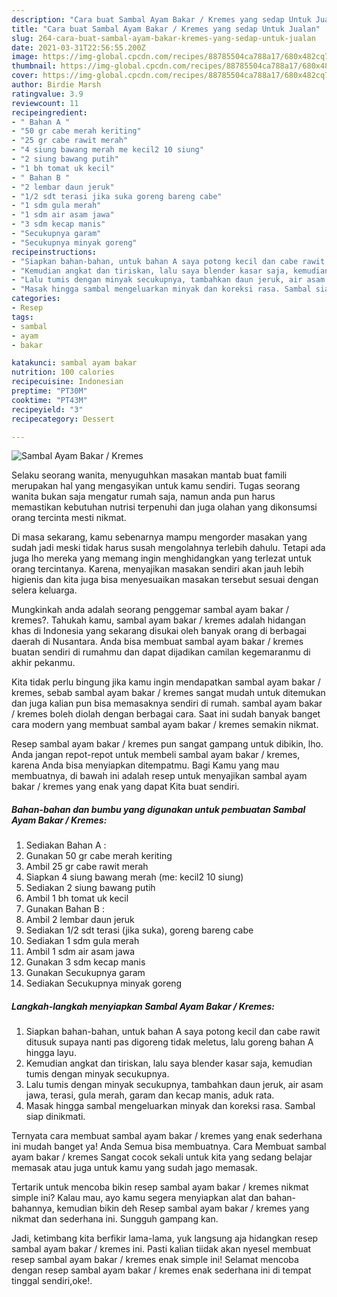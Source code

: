 ```yaml
---
description: "Cara buat Sambal Ayam Bakar / Kremes yang sedap Untuk Jualan"
title: "Cara buat Sambal Ayam Bakar / Kremes yang sedap Untuk Jualan"
slug: 264-cara-buat-sambal-ayam-bakar-kremes-yang-sedap-untuk-jualan
date: 2021-03-31T22:56:55.200Z
image: https://img-global.cpcdn.com/recipes/88785504ca788a17/680x482cq70/sambal-ayam-bakar-kremes-foto-resep-utama.jpg
thumbnail: https://img-global.cpcdn.com/recipes/88785504ca788a17/680x482cq70/sambal-ayam-bakar-kremes-foto-resep-utama.jpg
cover: https://img-global.cpcdn.com/recipes/88785504ca788a17/680x482cq70/sambal-ayam-bakar-kremes-foto-resep-utama.jpg
author: Birdie Marsh
ratingvalue: 3.9
reviewcount: 11
recipeingredient:
- " Bahan A "
- "50 gr cabe merah keriting"
- "25 gr cabe rawit merah"
- "4 siung bawang merah me kecil2 10 siung"
- "2 siung bawang putih"
- "1 bh tomat uk kecil"
- " Bahan B "
- "2 lembar daun jeruk"
- "1/2 sdt terasi jika suka goreng bareng cabe"
- "1 sdm gula merah"
- "1 sdm air asam jawa"
- "3 sdm kecap manis"
- "Secukupnya garam"
- "Secukupnya minyak goreng"
recipeinstructions:
- "Siapkan bahan-bahan, untuk bahan A saya potong kecil dan cabe rawit ditusuk supaya nanti pas digoreng tidak meletus, lalu goreng bahan A hingga layu."
- "Kemudian angkat dan tiriskan, lalu saya blender kasar saja, kemudian tumis dengan minyak secukupnya."
- "Lalu tumis dengan minyak secukupnya, tambahkan daun jeruk, air asam jawa, terasi, gula merah, garam dan kecap manis, aduk rata."
- "Masak hingga sambal mengeluarkan minyak dan koreksi rasa. Sambal siap dinikmati."
categories:
- Resep
tags:
- sambal
- ayam
- bakar

katakunci: sambal ayam bakar 
nutrition: 100 calories
recipecuisine: Indonesian
preptime: "PT30M"
cooktime: "PT43M"
recipeyield: "3"
recipecategory: Dessert

---
```



![Sambal Ayam Bakar / Kremes](https://img-global.cpcdn.com/recipes/88785504ca788a17/680x482cq70/sambal-ayam-bakar-kremes-foto-resep-utama.jpg)

Selaku seorang wanita, menyuguhkan masakan mantab buat famili merupakan hal yang mengasyikan untuk kamu sendiri. Tugas seorang  wanita bukan saja mengatur rumah saja, namun anda pun harus memastikan kebutuhan nutrisi terpenuhi dan juga olahan yang dikonsumsi orang tercinta mesti nikmat.

Di masa  sekarang, kamu sebenarnya mampu mengorder masakan yang sudah jadi meski tidak harus susah mengolahnya terlebih dahulu. Tetapi ada juga lho mereka yang memang ingin menghidangkan yang terlezat untuk orang tercintanya. Karena, menyajikan masakan sendiri akan jauh lebih higienis dan kita juga bisa menyesuaikan masakan tersebut sesuai dengan selera keluarga. 



Mungkinkah anda adalah seorang penggemar sambal ayam bakar / kremes?. Tahukah kamu, sambal ayam bakar / kremes adalah hidangan khas di Indonesia yang sekarang disukai oleh banyak orang di berbagai daerah di Nusantara. Anda bisa membuat sambal ayam bakar / kremes buatan sendiri di rumahmu dan dapat dijadikan camilan kegemaranmu di akhir pekanmu.

Kita tidak perlu bingung jika kamu ingin mendapatkan sambal ayam bakar / kremes, sebab sambal ayam bakar / kremes sangat mudah untuk ditemukan dan juga kalian pun bisa memasaknya sendiri di rumah. sambal ayam bakar / kremes boleh diolah dengan berbagai cara. Saat ini sudah banyak banget cara modern yang membuat sambal ayam bakar / kremes semakin nikmat.

Resep sambal ayam bakar / kremes pun sangat gampang untuk dibikin, lho. Anda jangan repot-repot untuk membeli sambal ayam bakar / kremes, karena Anda bisa menyiapkan ditempatmu. Bagi Kamu yang mau membuatnya, di bawah ini adalah resep untuk menyajikan sambal ayam bakar / kremes yang enak yang dapat Kita buat sendiri.

<!--inarticleads1-->

##### Bahan-bahan dan bumbu yang digunakan untuk pembuatan Sambal Ayam Bakar / Kremes:

1. Sediakan  Bahan A :
1. Gunakan 50 gr cabe merah keriting
1. Ambil 25 gr cabe rawit merah
1. Siapkan 4 siung bawang merah (me: kecil2 10 siung)
1. Sediakan 2 siung bawang putih
1. Ambil 1 bh tomat uk kecil
1. Gunakan  Bahan B :
1. Ambil 2 lembar daun jeruk
1. Sediakan 1/2 sdt terasi (jika suka), goreng bareng cabe
1. Sediakan 1 sdm gula merah
1. Ambil 1 sdm air asam jawa
1. Gunakan 3 sdm kecap manis
1. Gunakan Secukupnya garam
1. Sediakan Secukupnya minyak goreng




<!--inarticleads2-->

##### Langkah-langkah menyiapkan Sambal Ayam Bakar / Kremes:

1. Siapkan bahan-bahan, untuk bahan A saya potong kecil dan cabe rawit ditusuk supaya nanti pas digoreng tidak meletus, lalu goreng bahan A hingga layu.
1. Kemudian angkat dan tiriskan, lalu saya blender kasar saja, kemudian tumis dengan minyak secukupnya.
1. Lalu tumis dengan minyak secukupnya, tambahkan daun jeruk, air asam jawa, terasi, gula merah, garam dan kecap manis, aduk rata.
1. Masak hingga sambal mengeluarkan minyak dan koreksi rasa. Sambal siap dinikmati.




Ternyata cara membuat sambal ayam bakar / kremes yang enak sederhana ini mudah banget ya! Anda Semua bisa membuatnya. Cara Membuat sambal ayam bakar / kremes Sangat cocok sekali untuk kita yang sedang belajar memasak atau juga untuk kamu yang sudah jago memasak.

Tertarik untuk mencoba bikin resep sambal ayam bakar / kremes nikmat simple ini? Kalau mau, ayo kamu segera menyiapkan alat dan bahan-bahannya, kemudian bikin deh Resep sambal ayam bakar / kremes yang nikmat dan sederhana ini. Sungguh gampang kan. 

Jadi, ketimbang kita berfikir lama-lama, yuk langsung aja hidangkan resep sambal ayam bakar / kremes ini. Pasti kalian tiidak akan nyesel membuat resep sambal ayam bakar / kremes enak simple ini! Selamat mencoba dengan resep sambal ayam bakar / kremes enak sederhana ini di tempat tinggal sendiri,oke!.

